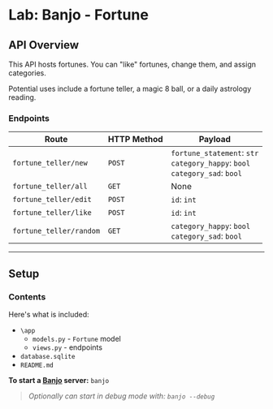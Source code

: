# Lab: Banjo - Fortune

## API Overview
This API hosts fortunes. You can "like" fortunes, change them, and assign categories. 

Potential uses include a fortune teller, a magic 8 ball, or a daily astrology reading.

### Endpoints

| Route                   | HTTP Method | Payload                                                                    |
|-------------------------|-------------|----------------------------------------------------------------------------|
| `fortune_teller/new`    | `POST`      | `fortune_statement`: `str`  <br> `category_happy`: `bool`  <br>   `category_sad`: `bool`  |
| `fortune_teller/all`    | `GET`       | None                                                                       |
| `fortune_teller/edit`   | `POST`      | `id`: `int`                                                                |
| `fortune_teller/like`   | `POST`      | `id`: `int`                                                                |
| `fortune_teller/random` | `GET`       | `category_happy`: `bool`  <br>  `category_sad`: `bool`                            |


---

## Setup

### Contents

Here's what is included:
- `\app`
    - `models.py` - `Fortune` model
    - `views.py` - endpoints
- `database.sqlite`  
- `README.md` 

**To start a [Banjo](https://pypi.org/project/django-banjo/) server:** `banjo` 
> *Optionally can start in debug mode with: `banjo --debug`*



